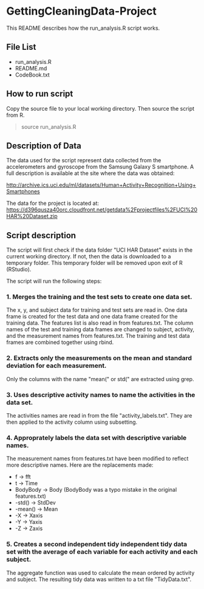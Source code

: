 # GettingCleaningData-Project

This README describes how the run_analysis.R script works.

## File List
* run_analysis.R
* README.md
* CodeBook.txt

## How to run script
Copy the source file to your local working directory. Then source the script from R.
> source run_analysis.R

## Description of Data

The data used for the script represent data collected from the accelerometers and gyroscope from the Samsung Galaxy S smartphone. A full description is available at the site where the data was obtained: 

http://archive.ics.uci.edu/ml/datasets/Human+Activity+Recognition+Using+Smartphones 

The data for the project is located at:
https://d396qusza40orc.cloudfront.net/getdata%2Fprojectfiles%2FUCI%20HAR%20Dataset.zip

## Script description

The script will first check if the data folder "UCI HAR Dataset" exists in the current working directory. If not, then the data is downloaded to a temporary folder. This temporary folder will be removed upon exit of R (RStudio).

The script will run the following steps:

### 1. Merges the training and the test sets to create one data set.
The x, y, and subject data for training and test sets are read in. One data frame is created for the test data and one data frame created for the training data. The features list is also read in from features.txt. The column names of the test and training data frames are changed to subject, activity, and the measurement names from features.txt. The training and test data frames are combined together using rbind.

### 2. Extracts only the measurements on the mean and standard deviation for each measurement.
Only the columns with the name "mean(" or std(" are extracted using grep.

### 3. Uses descriptive activity names to name the activities in the data set.
The activities names are read in from the file "activity_labels.txt". They are then applied to the activity column using subsetting.

### 4. Approprately labels the data set with descriptive variable names.
The measurement names from features.txt have been modified to reflect more descriptive names. Here are the replacements made:
* f -> fft
* t -> Time
* BodyBody -> Body (BodyBody was a typo mistake in the original features.txt)
* -std() -> StdDev
* -mean() -> Mean
* -X -> Xaxis
* -Y -> Yaxis
* -Z -> Zaxis

### 5. Creates a second independent tidy independent tidy data set with the average of each variable for each activity and each subject.
The aggregate function was used to calculate the mean ordered by activity and subject. The resulting tidy data was written to a txt file "TidyData.txt".





